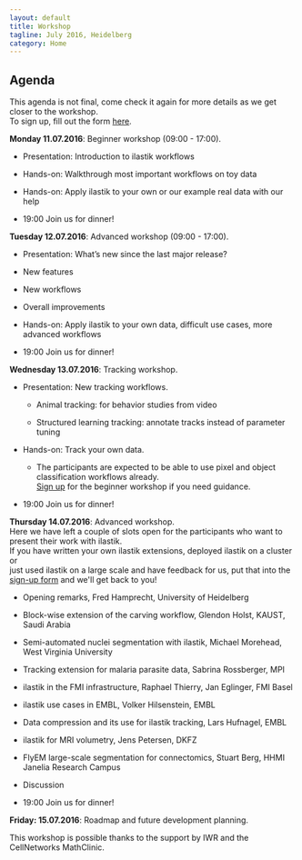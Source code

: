 ```yaml
---
layout: default
title: Workshop
tagline: July 2016, Heidelberg
category: Home
---
```


## Agenda

This agenda is not final, come check it again for more details as we get closer to the workshop.  
To sign up, fill out the form [here](http://goo.gl/forms/8IvSYd85Pq7bLROD3).

**Monday 11.07.2016**: Beginner workshop (09:00 - 17:00).  

* Presentation: Introduction to ilastik workflows

* Hands-on: Walkthrough most important workflows on toy data

* Hands-on: Apply ilastik to your own or our example real data with our help 

* 19:00 Join us for dinner!

**Tuesday 12.07.2016**: Advanced workshop (09:00 - 17:00).   

* Presentation: What’s new since the last major release? 

* New features

* New workflows

* Overall improvements

* Hands-on: Apply ilastik to your own data, difficult use cases, more advanced workflows

* 19:00 Join us for dinner! 

**Wednesday 13.07.2016**: Tracking workshop.  

* Presentation: New tracking workflows.

   * Animal tracking: for behavior studies from video

   * Structured learning tracking: annotate tracks instead of parameter tuning

* Hands-on: Track your own data. 

   * The participants are expected to be able to use pixel and object classification workflows already.  
[Sign up](http://goo.gl/forms/8IvSYd85Pq7bLROD3) for the beginner workshop if you need guidance.

* 19:00 Join us for dinner!

**Thursday 14.07.2016**: Advanced workshop.  
Here we have left a couple of slots open for the participants who want to present their work with ilastik.  
If you have written your own ilastik extensions, deployed ilastik on a cluster or  
just used ilastik on a large scale and have feedback for us, put that into the [sign-up form](http://goo.gl/forms/8IvSYd85Pq7bLROD3) and we'll get back to you!  

* Opening remarks, Fred Hamprecht, University of Heidelberg

* Block-wise extension of the carving workflow, Glendon Holst, KAUST, Saudi Arabia

* Semi-automated nuclei segmentation with ilastik, Michael Morehead, West Virginia University

* Tracking extension for malaria parasite data, Sabrina Rossberger, MPI

* ilastik in the FMI infrastructure, Raphael Thierry, Jan Eglinger, FMI Basel

* ilastik use cases in EMBL, Volker Hilsenstein, EMBL

* Data compression and its use for ilastik tracking, Lars Hufnagel, EMBL 

* ilastik for MRI volumetry, Jens Petersen, DKFZ 

* FlyEM large-scale segmentation for connectomics, Stuart Berg, HHMI Janelia Research Campus 

* Discussion

* 19:00 Join us for dinner!

**Friday: 15.07.2016**: Roadmap and future development planning.



This workshop is possible thanks to the support by IWR and the CellNetworks MathClinic. 

